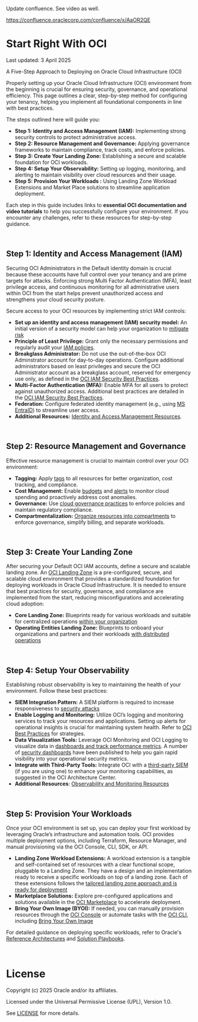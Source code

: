 Update confluence. See video as well.

https://confluence.oraclecorp.com/confluence/x/AaOR2QE



# Start Right With OCI

Last updated: 3 April 2025

A Five-Step Approach to Deploying on Oracle Cloud Infrastructure (OCI)

Properly setting up your Oracle Cloud Infrastructure (OCI) environment from the beginning is crucial for ensuring security, governance, and operational efficiency. This page outlines a clear, step-by-step method for configuring your tenancy, helping you implement all foundational components in line with best practices.

The steps outlined here will guide you: 

- **Step 1: Identity and Access Management (IAM):** Implementing strong security controls to protect administrative access.  
- **Step 2: Resource Management and Governance:** Applying governance frameworks to maintain compliance, track costs, and enforce policies.  
- **Step 3: Create Your Landing Zone:** Establishing a secure and scalable foundation for OCI workloads.  
- **Step 4: Setup Your Observability:** Setting up logging, monitoring, and alerting to maintain visibility over cloud resources and their usage. 
- **Step 5: Provision Your Workloads :** Using Landing Zone Workload Extensions and Market Place solutions to streamline application deployment.  

Each step in this guide includes links to **essential OCI documentation and video tutorials** to help you successfully configure your environment. If you encounter any challenges, refer to these resources for step-by-step guidance.  

&nbsp;

## Step 1: Identity and Access Management (IAM)

Securing OCI Administrators in the Default identity domain is crucial because these accounts have full control over your tenancy and are prime targets for attacks. Enforcing strong Multi Factor Authentication (MFA), least privilege access, and continuous monitoring for all administrative users within OCI from the start helps prevent unauthorized access and strengthens your cloud security posture. 

Secure access to your OCI resources by implementing strict IAM controls:

- **Set up an identity and access management (IAM) security model:** An initial version of a security model can help your organization to [mitigate risk](https://docs.oracle.com/en-us/iaas/Content/Identity/Concepts/overview.htm#Example)
- **Principle of Least Privilege:** Grant only the necessary permissions and regularly audit your [IAM policies](https://www.ateam-oracle.com/post/oci-iam-policies-best-practices).
- **Breakglass Administrator:** Do not use the out-of-the-box OCI Adminstrator account for day-to-day operations. Configure additional administrators based on least privileges and secure the OCI Administrator account as a breakglass account, reserved for emergency use only, as defined in the [OCI IAM Security Best Practices](https://docs.oracle.com/en-us/iaas/Content/Security/Reference/iam_security.htm#Securing_IAM).
- **Multi‑Factor Authentication (MFA):** Enable MFA for all users to protect against unauthorized access. Additional best practices are detailed in the [OCI IAM Security Best Practices](https://docs.oracle.com/en-us/iaas/Content/Security/Reference/iam_security.htm#Securing_IAM).
- **Federation:** Configure federated identity management (e.g., using [MS EntraID](https://docs.oracle.com/en-us/iaas/Content/Identity/Concepts/federation.htm)) to streamline user access.
- **Additional Resources:** [Identity and Access Management Resources](https://github.com/oracle-quickstart/oci-self-service-security-guide/tree/main/3-Identity-and-Access-Management).

&nbsp;

## Step 2: Resource Management and Governance

Effective resource management is crucial to maintain control over your OCI environment:

- **Tagging:** Apply [tags](https://docs.oracle.com/en-us/iaas/Content/Tagging/Concepts/taggingoverview.htm) to all resources for better organization, cost tracking, and compliance.
- **Cost Management:** Enable [budgets](https://docs.oracle.com/en-us/iaas/Content/Billing/Tasks/managingbudgets.htm) and [alerts](https://docs.oracle.com/en-us/iaas/Content/Billing/Tasks/managingalertrules.htm) to monitor cloud spending and proactively address cost anomalies.
- **Governance:** Use [cloud governance practices](https://docs.oracle.com/en/solutions/foundational-oci-governance-model/index.html) to enforce policies and maintain regulatory compliance.
- **Compartmentalization:** [Organize resources into compartments](https://docs.oracle.com/en-us/iaas/Content/Identity/Tasks/managingcompartments.htm#Working) to enforce governance, simplify billing, and separate workloads.

&nbsp;

## Step 3: Create Your Landing Zone

After securing your Default OCI IAM accounts, define a secure and scalable landing zone. An [OCI Landing Zone](https://github.com/oci-landing-zones/) is a pre-configured, secure, and scalable cloud environment that provides a standardized foundation for deploying workloads in Oracle Cloud Infrastructure. It is needed to ensure that best practices for security, governance, and compliance are implemented from the start, reducing misconfigurations and accelerating cloud adoption:

- **Core Landing Zone:** Blueprints ready for various workloads and suitable for centralized operations [within your organization](https://github.com/oci-landing-zones/terraform-oci-core-landingzone)
- **Operating Entities Landing Zone:** Blueprints to onboard your organizations and partners and their workloads [with distributed operations](https://github.com/oci-landing-zones/oci-landing-zone-operating-entities) 

&nbsp;

## Step 4: Setup Your Observability

Establishing robust observability is key to maintaining the health of your environment. Follow these best practices:

- **SIEM Integration Pattern:** A SIEM platform is required to increase responsiveness to [security attacks](https://www.ateam-oracle.com/post/integrating-siem-with-oracle-cloud-applications)
- **Enable Logging and Monitoring:** Utilize OCI’s logging and monitoring services to track your resources and applications. Setting up alerts for operational insights is crucial for maintaining system health. Refer to [OCI Best Practices](https://docs.oracle.com/en/solutions/oci-best-practices/index.html) for strategies.
- **Data Visualization Tools:** Leverage OCI Monitoring and OCI Logging to visualize data in [dashboards and track performance metrics](https://docs.oracle.com/en-us/iaas/Content/Dashboards/Tasks/dashboards.htm). A number of [security dashboards](https://blogs.oracle.com/observability/post/oracle-cloud-infrastructure-security-fundamentals-dashboards-using-oci-logging-analytics) have been published to help you gain rapid visibility into your operational security metrics.
- **Integrate with Third-Party Tools:** Integrate OCI with a [third-party SIEM](https://docs.oracle.com/solutions/?q=SIEM&cType=reference-architectures%2Csolution-playbook%2Cbuilt-deployed&sort=date-desc&lang=en) (if you are using one) to enhance your monitoring capabilities, as suggested in the OCI Architecture Center.
- **Additional Resources**: [Observability and Monitoring Resources](https://github.com/oracle-quickstart/oci-self-service-security-guide/tree/main/1-Logging-Monitoring-and-Alerting)

&nbsp;

## Step 5: Provision Your Workloads 

Once your OCI environment is set up, you can deploy your first workload by leveraging Oracle’s infrastructure and automation tools. OCI provides multiple deployment options, including 
Terraform, Resource Manager, and manual provisioning via the OCI Console, CLI, SDK, or API.

- **Landing Zone Workload Extensions:** A workload extension is a tangible and self-contained set of resources with a clear functional scope, pluggable to a Landing Zone. They have a design and an implementation ready to receive a specific workloads on top of a landing zone. Each of these extensions follows the [tailored landing zone approach and is ready for deployment](https://github.com/oci-landing-zones/oci-landing-zone-operating-entities/tree/master/workload-extensions)
- **Marketplace Solutions:** Explore pre-configured applications and solutions available in the [OCI Marketplace](https://cloudmarketplace.oracle.com/marketplace/en_US/homePage.jspx) to accelerate deployment.
- **Bring Your Own Image (BYOI):** If needed, you can manually provision resources through the [OCI Console](https://docs.oracle.com/en-us/iaas/Content/GSG/Tasks/launchinginstance.htm) or automate tasks with the [OCI CLI](https://docs.oracle.com/en-us/iaas/Content/API/Concepts/cliconcepts.htm), including [Bring Your Own Image](https://docs.oracle.com/en-us/iaas/Content/Compute/References/bringyourownimage.htm)


For detailed guidance on deploying specific workloads, refer to Oracle's [Reference Architectures](https://www.oracle.com/cloud/architecture-center/) and [Solution Playbooks](https://docs.oracle.com/solutions/).

&nbsp;

# License

Copyright (c) 2025 Oracle and/or its affiliates.

Licensed under the Universal Permissive License (UPL), Version 1.0.

See [LICENSE](https://github.com/oracle-devrel/technology-engineering/blob/main/LICENSE) for more details.

